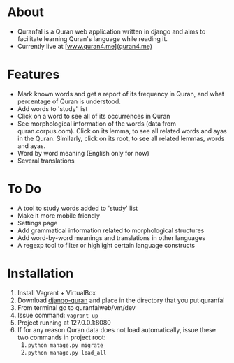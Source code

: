 
# About
- Quranfal is a Quran web application written in django and aims to facilitate learning Quran's language while reading it.
- Currently live at [www.quran4.me](quran4.me)

# Features
- Mark known words and get a report of its frequency in Quran, and what percentage of Quran is understood. 
- Add words to 'study' list
- Click on a word to see all of its occurrences in Quran
- See morphological information of the words (data from quran.corpus.com). Click on its lemma, to see all related words and ayas in the Quran. Similarly, click on its root, to see all related lemmas, words and ayas. 
- Word by word meaning (English only for now)
- Several translations 

# To Do
- A tool to study words added to 'study' list
- Make it more mobile friendly
- Settings page
- Add grammatical information related to morphological structures
- Add word-by-word meanings and translations in other languages
- A regexp tool to filter or highlight certain language constructs

# Installation
1. Install Vagrant + VirtualBox
1. Download [django-quran](http://github.com/doganmeh/django-quran/) and place in the directory that you put quranfal
1. From terminal go to quranfalweb/vm/dev
1. Issue command: `vagrant up`
1. Project running at 127.0.0.1:8080
1. If for any reason Quran data does not load automatically, issue these two commands in project root:
    1. `python manage.py migrate`
    1. `python manage.py load_all`